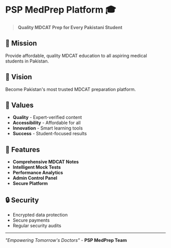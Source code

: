# PSP MedPrep Platform 🎓

> **Quality MDCAT Prep for Every Pakistani Student**

## 🎯 Mission  
Provide affordable, quality MDCAT education to all aspiring medical students in Pakistan.

## 🔭 Vision
Become Pakistan's most trusted MDCAT preparation platform.

## 💫 Values
- **Quality** - Expert-verified content
- **Accessibility** - Affordable for all  
- **Innovation** - Smart learning tools
- **Success** - Student-focused results

## 🚀 Features
- **Comprehensive MDCAT Notes**
- **Intelligent Mock Tests** 
- **Performance Analytics**
- **Admin Control Panel**
- **Secure Platform**

## 🔒 Security
- Encrypted data protection
- Secure payments
- Regular security audits

---
*"Empowering Tomorrow's Doctors"* - **PSP MedPrep Team**
